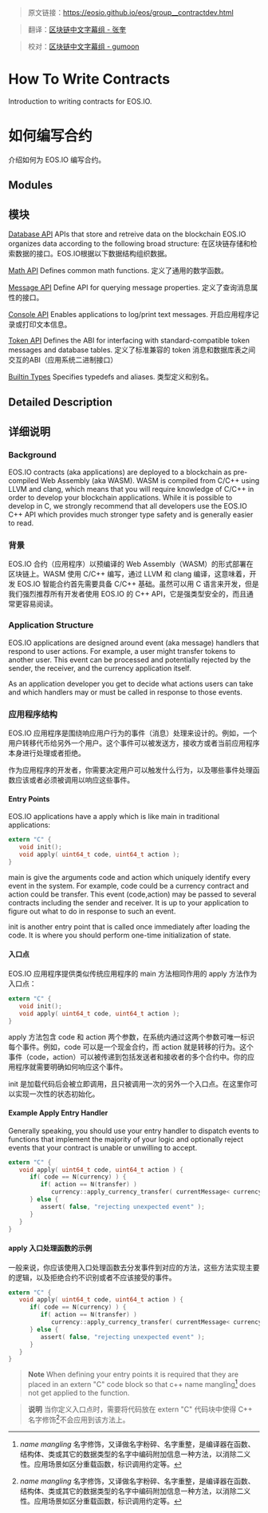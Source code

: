 
>原文链接：<https://eosio.github.io/eos/group__contractdev.html>

>翻译：[区块链中文字幕组 - 张奎](https://github.com/byzhangkui)

>校对：[区块链中文字幕组 - gumoon](https://github.com/gumoon)

# How To Write Contracts
Introduction to writing contracts for EOS.IO.  

# 如何编写合约
介绍如何为 EOS.IO 编写合约。

## Modules  
## 模块
[Database API](#)
APIs that store and retreive data on the blockchain EOS.IO organizes data according to the following broad structure:
在区块链存储和检索数据的接口。EOS.IO根据以下数据结构组织数据。  
   	
[Math API](#)
Defines common math functions.
定义了通用的数学函数。  
  
[Message API](#)
Define API for querying message properties.
定义了查询消息属性的接口。

[Console API](#)
Enables applications to log/print text messages.
开启应用程序记录或打印文本信息。

[Token API](#)
Defines the ABI for interfacing with standard-compatible token messages and database tables.
定义了标准兼容的 token 消息和数据库表之间交互的ABI（应用系统二进制接口）

[Builtin Types](#)
Specifies typedefs and aliases.
类型定义和别名。    

## Detailed Description
## 详细说明  
### Background
EOS.IO contracts (aka applications) are deployed to a blockchain as pre-compiled Web Assembly (aka WASM). WASM is compiled from C/C++ using LLVM and clang, which means that you will require knowledge of C/C++ in order to develop your blockchain applications. While it is possible to develop in C, we strongly recommend that all developers use the EOS.IO C++ API which provides much stronger type safety and is generally easier to read.

### 背景
EOS.IO 合约（应用程序）以预编译的 Web Assembly（WASM）的形式部署在区块链上。WASM 使用 C/C++ 编写，通过 LLVM 和 clang 编译，这意味着，开发 EOS.IO 智能合约首先需要具备 C/C++ 基础。虽然可以用 C 语言来开发，但是我们强烈推荐所有开发者使用 EOS.IO 的 C++ API，它是强类型安全的，而且通常更容易阅读。

### Application Structure

EOS.IO applications are designed around event (aka message) handlers that respond to user actions. For example, a user might transfer tokens to another user. This event can be processed and potentially rejected by the sender, the receiver, and the currency application itself.

As an application developer you get to decide what actions users can take and which handlers may or must be called in response to those events.  

### 应用程序结构
EOS.IO 应用程序是围绕响应用户行为的事件（消息）处理来设计的。例如，一个用户转移代币给另外一个用户。这个事件可以被发送方，接收方或者当前应用程序本身进行处理或者拒绝。

作为应用程序的开发者，你需要决定用户可以触发什么行为，以及哪些事件处理函数应该或者必须被调用以响应这些事件。

#### Entry Points
EOS.IO applications have a apply which is like main in traditional applications:  

```C
extern "C" {
   void init();
   void apply( uint64_t code, uint64_t action );
}
```

main is give the arguments code and action which uniquely identify every event in the system. For example, code could be a currency contract and action could be transfer. This event (code,action) may be passed to several contracts including the sender and receiver. It is up to your application to figure out what to do in response to such an event.  

init is another entry point that is called once immediately after loading the code. It is where you should perform one-time initialization of state. 

#### 入口点

EOS.IO 应用程序提供类似传统应用程序的 main 方法相同作用的 apply 方法作为入口点：

```C
extern "C" {
   void init();
   void apply( uint64_t code, uint64_t action );
}
```

apply 方法包含 code 和 action 两个参数，在系统内通过这两个参数可唯一标识每个事件。例如，code 可以是一个现金合约，而 action 就是转移的行为。这个事件（code，action）可以被传递到包括发送者和接收者的多个合约中。你的应用程序就需要明确如何响应这个事件。  
 
init 是加载代码后会被立即调用，且只被调用一次的另外一个入口点。在这里你可以实现一次性的状态初始化。

#### Example Apply Entry Handler
Generally speaking, you should use your entry handler to dispatch events to functions that implement the majority of your logic and optionally reject events that your contract is unable or unwilling to accept.  

```C
extern "C" {
   void apply( uint64_t code, uint64_t action ) {
      if( code == N(currency) ) {
         if( action == N(transfer) )
            currency::apply_currency_transfer( currentMessage< currency::Transfer >() );
      } else {
         assert( false, "rejecting unexpected event" );
      }
   }
}
```

#### apply 入口处理函数的示例
一般来说，你应该使用入口处理函数去分发事件到对应的方法，这些方法实现主要的逻辑，以及拒绝合约不识别或者不应该接受的事件。

```C
extern "C" {
   void apply( uint64_t code, uint64_t action ) {
      if( code == N(currency) ) {
         if( action == N(transfer) )
            currency::apply_currency_transfer( currentMessage< currency::Transfer >() );
      } else {
         assert( false, "rejecting unexpected event" );
      }
   }
}
```

>**Note**
>When defining your entry points it is required that they are placed in an extern "C" code block so that c++ name mangling[^footnote] does not get applied to the function. 

>**说明**
>当你定义入口点时，需要将代码放在 extern "C" 代码块中使得 C++ 名字修饰[^footnote]不会应用到该方法上。

[^footnote]: *name mangling* 名字修饰，又译做名字粉碎、名字重整，是编译器在函数、结构体、类或其它的数据类型的名字中编码附加信息一种方法，以消除二义性。应用场景如区分重载函数，标识调用约定等。

